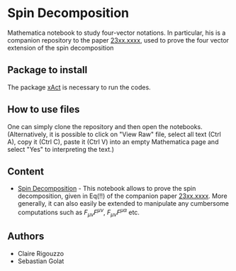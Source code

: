 # Spin Decomposition
Mathematica notebook to study four-vector notations. In particular, his is a companion repository to the paper [23xx.xxxx](), used to prove the four vector extension of the spin decomposition

## Package to install
The package [xAct](http://xact.es/) is necessary to run the codes.

## How to use files
One can simply clone the repository and then open the notebooks. (Alternatively, it is possible to click on "View Raw" file, select all text (Ctrl A), copy it (Ctrl C), paste it (Ctrl V) into an empty Mathematica page and select "Yes" to interpreting the text.)

## Content
* [Spin Decomposition]() - This notebook allows to prove the spin decomposition, given in Eq(!!) of the companion paper  [23xx.xxxx](). More generally, it can also easily be extended to manipulate any cumbersome computations such as $F_{\mu \nu}F^{\mu \nu}$, $F_{\mu \nu}F^{\mu \alpha}$ etc.

## Authors
* Claire Rigouzzo
* Sebastian Golat
